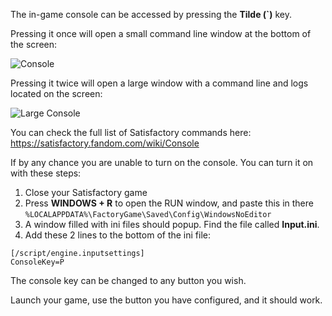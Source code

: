 The in-game console can be accessed by pressing the **Tilde (`)** key.

Pressing it once will open a small command line window at the bottom of the screen: 

![Console](../images/console.png)

Pressing it twice will open a large window with a command line and logs located on the screen: 

![Large Console](../images/large-console.png)

You can check the full list of Satisfactory commands here: https://satisfactory.fandom.com/wiki/Console

If by any chance you are unable to turn on the console.
You can turn it on with these steps:

1. Close your Satisfactory game
2. Press **WINDOWS + R** to open the RUN window, and paste this in there `%LOCALAPPDATA%\FactoryGame\Saved\Config\WindowsNoEditor`
3. A window filled with ini files should popup. Find the file called **Input.ini**.
4. Add these 2 lines to the bottom of the ini file:
```
[/script/engine.inputsettings]
ConsoleKey=P
```
The console key can be changed to any button you wish.

Launch your game, use the button you have configured, and it should work.